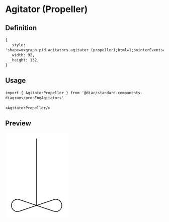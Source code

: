 # Agitator (Propeller)

## Definition

```
{
  _style: 'shape=mxgraph.pid.agitators.agitator_(propeller);html=1;pointerEvents=1;align=center;verticalLabelPosition=bottom;verticalAlign=top;dashed=0;',
  _width: 92,
  _height: 132,
}
```

## Usage

```
import { AgitatorPropeller } from '@diac/standard-components-diagrams/procEngAgitators'

<AgitatorPropeller/>
```

## Preview

<img src="./agitator-propeller.png" width="200"/>
